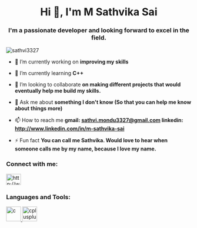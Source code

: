 <h1 align="center">Hi 👋, I'm M Sathvika Sai</h1>
<h3 align="center">I'm a passionate developer and looking forward to excel in the field.</h3>

<p align="left"> <img src="https://komarev.com/ghpvc/?username=sathvi3327&label=Profile%20views&color=0e75b6&style=flat" alt="sathvi3327" /> </p>

- 🔭 I’m currently working on **improving my skills**

- 🌱 I’m currently learning **C++**

- 👯 I’m looking to collaborate **on making different projects that would eventually help me build my skills.**

- 💬 Ask me about **something I don't know (So that you can help me know about things more)**

- 📫 How to reach me **gmail: sathvi.mondu3327@gmail.com linkedin: http://www.linkedin.com/in/m-sathvika-sai**

- ⚡ Fun fact **You can call me Sathvika. Would love to hear when someone calls me by my name, because I love my name.**

<h3 align="left">Connect with me:</h3>
<p align="left">
<a href="https://linkedin.com/in/http://www.linkedin.com/in/m-sathvika-sai" target="blank"><img align="center" src="https://cdn.jsdelivr.net/npm/simple-icons@3.0.1/icons/linkedin.svg" alt="http://www.linkedin.com/in/m-sathvika-sai" height="30" width="40" /></a>
</p>

<h3 align="left">Languages and Tools:</h3>
<p align="left"> <a href="https://www.cprogramming.com/" target="_blank"> <img src="https://devicons.github.io/devicon/devicon.git/icons/c/c-original.svg" alt="c" width="40" height="40"/> </a> <a href="https://www.w3schools.com/cpp/" target="_blank"> <img src="https://devicons.github.io/devicon/devicon.git/icons/cplusplus/cplusplus-original.svg" alt="cplusplus" width="40" height="40"/> </a> </p>
